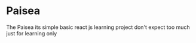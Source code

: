 # Paisea
The Paisea its simple basic react js learning project don't expect too much
just for learning only
